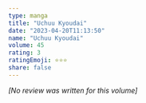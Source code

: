 ```yaml
---
type: manga
title: "Uchuu Kyoudai"
date: "2023-04-20T11:13:50"
name: "Uchuu Kyoudai"
volume: 45
rating: 3
ratingEmoji: ⭐️⭐️⭐️
share: false
---
```


*[No review was written for this volume]*
